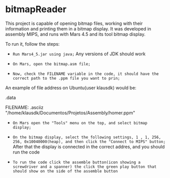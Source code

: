 # bitmapReader

This project is capable of opening bitmap files, working with their information and printing them in a bitmap display. It was developed in assembly MIPS, and runs with Mars 4.5 and its tool bitmap display.

To run it, follow the steps:
- `Run Mars4_5.jar using java;` Any versions of JDK should work

- `On Mars, open the bitmap.asm file;`

- `Now, check the FILENAME variable in the code, it should have the correct path to the .ppm file you want to prin;` 

An example of file address on Ubuntu(user klausdk) would be: 

.data

FILENAME: .asciiz "/home/klausdk/Documentos/Projetos/Assembly/homer.ppm"

- `On Mars open the "Tools" menu on the top, and select bitmap display;` 

- `On the bitmap display, select the following settings, 1 , 1, 256, 256, 0x10040000(heap), and then click the "Connect to MIPS" button;`      
After that the display is connected in the correct addres, and you should run the code

- `To run the code click the assemble button(icon showing a screwdriver and a spanner) the click the green play button that should show on the side of the assemble button`
